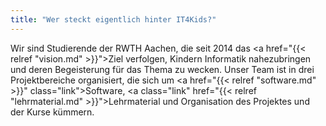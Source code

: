 ```yaml
---
title: "Wer steckt eigentlich hinter IT4Kids?"
---
```


Wir sind Studierende der RWTH Aachen, die seit 2014 das <a href="{{< relref "vision.md" >}}">Ziel</a> verfolgen, Kindern Informatik nahezubringen und deren Begeisterung für das Thema zu wecken. Unser Team ist in drei Projektbereiche organisiert, die sich um <a href="{{< relref "software.md" >}}" class="link">Software</a>, <a class="link" href="{{< relref "lehrmaterial.md" >}}">Lehrmaterial</a> und Organisation des Projektes und der Kurse kümmern.
